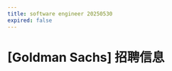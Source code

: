 ```yaml
---
title: software engineer 20250530
expired: false
---
```


# [Goldman Sachs] 招聘信息

<JobPostingTable job-posting-json-path="goldman-sachs/data/software-engineer-20250530.json" />
